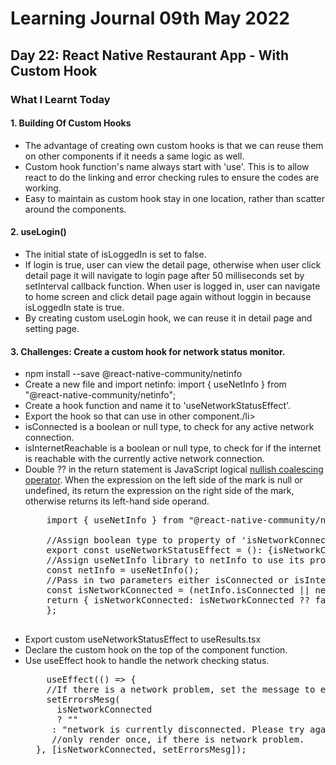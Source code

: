 <h1>Learning Journal 09th May 2022</h1>
<h2>Day 22: React Native Restaurant App - With Custom Hook</h2>
<h3>What I Learnt Today</h3>
<h4>1. Building Of Custom Hooks</h4>
<ul>
  <li>The advantage of creating own custom hooks is that we can reuse them on other components if it needs a same logic as well.</li>
  <li>Custom hook function's name always start with 'use'. This is to allow react to do the linking and error checking rules to ensure the codes are working. </li>
  <li>Easy to maintain as custom hook stay in one location, rather than scatter around the components.</li>
</ul>
<h4>2. useLogin()</h4>
<ul>
  <li>The initial state of isLoggedIn is set to false.</li>
  <li>If login is true, user can view the detail page, otherwise when user click detail page it will navigate to login page after 50 milliseconds set by setInterval callback function. When user is logged in, user can navigate to home screen and click detail page again without loggin in because isLoggedIn state is true.</li>
  <li>By creating custom useLogin hook, we can reuse it in detail page and setting page.</li>
</ul>
<h4>3. Challenges: Create a custom hook for network status monitor.</h4>
<ul>
  <li>npm install --save @react-native-community/netinfo</li>
  <li>Create a new file and import netinfo: import { useNetInfo } from "@react-native-community/netinfo";</li>
  <li>Create a hook function and name it to 'useNetworkStatusEffect'.</li>
  <li>Export the hook so that can use in other component./li>
  <li>isConnected is a boolean or null type, to check for any active network connection.</li>
  <li>isInternetReachable is a boolean or null type, to check for if the internet is reachable with the currently active network connection.</li>
  <li>Double ?? in the return statement is JavaScript logical <a href="">nullish coalescing operator</a>. When the expression on the left side of the mark is null or undefined, its return the expression on the right side of the mark, otherwise returns its left-hand side operand.</li>
    
  <pre>
    import { useNetInfo } from "@react-native-community/netinfo";
    
    //Assign boolean type to property of 'isNetworkConnected'.
    export const useNetworkStatusEffect = (): {isNetworkConnected: boolean} => {
    //Assign useNetInfo library to netInfo to use its properties.
    const netInfo = useNetInfo();
    //Pass in two parameters either isConnected or isInternetReachable.
    const isNetworkConnected = (netInfo.isConnected || netInfo.isInternetReachable);
    return { isNetworkConnected: isNetworkConnected ?? false };
    };
  </pre>
  
  <li>Export custom useNetworkStatusEffect to useResults.tsx</li>
  <li>Declare the custom hook on the top of the component function.</li>
  <li>Use useEffect hook to handle the network checking status.</li>
  
  <pre>
    useEffect(() => {
    //If there is a network problem, set the message to errorMessage state, else return empty string.
    setErrorsMesg(
      isNetworkConnected 
      ? ""
     : "network is currently disconnected. Please try again later.");
     //only render once, if there is network problem.
  }, [isNetworkConnected, setErrorsMesg]);
  </pre>
  
</ul>
